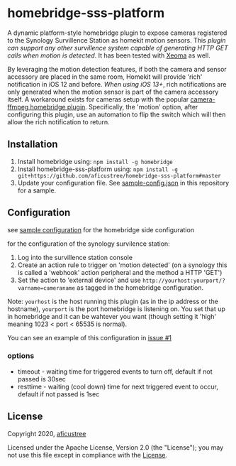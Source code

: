 # homebridge-sss-platform

A dynamic platform-style homebridge plugin to expose cameras registered to the Synology Survillence Station as homekit motion sensors. This *plugin can support any other survillence system capable of generating HTTP GET calls when motion is detected*. It has been tested with [Xeoma](https://felenasoft.com/xeoma/en/) as well.

By leveraging the motion detection features, if both the camera and sensor accessory are placed in the same room, Homekit will provide 'rich' notification in iOS 12 and before. *When using iOS 13+*, rich notifications are only generated when the motion sensor is part of the camera accessory itself. A workaround exists for cameras setup with the popular [camera-ffmpeg homebridge plugin](https://github.com/KhaosT/homebridge-camera-ffmpeg). Specifically, the 'motion' option, after configuring this plugin, use an automation to flip the switch which will then allow the rich notification to return.

## Installation

1. Install homebridge using: `npm install -g homebridge`
2. Install homebridge-sss-platform using: `npm install -g git+https://github.com/aficustree/homebridge-sss-platform#master`
3. Update your configuration file. See [sample-config.json](./sample-config.json) in this repository for a sample.

## Configuration

see [sample configuration](./sample-config.json) for the homebridge side configuration

for the configuration of the synology survilence station:

1. Log into the survillence station console
2. Create an action rule to trigger on 'motion detected' (on a synology this is called a 'webhook' action peripheral and the method a HTTP 'GET')
3. Set the action to 'external device' and use `http://yourhost:yourport/?varname=cameraname` as tagged in the homebridge configuration.

Note: `yourhost` is the host running this plugin (as in the ip address or the hostname), `yourport` is the port homebridge is listening on. You set that up in homebridge and it can be wahtever you want (though setting it 'high' meaning 1023 < port < 65535 is normal).

You can see an example of this configuration in [issue #1](https://github.com/aficustree/homebridge-sss-platform/issues/1)

### options

+ timeout - waiting time for triggered events to turn off, default if not passed is 30sec
+ resttime - waiting (cool down) time for next triggered event to occur, default if not passed is 1sec

## License

Copyright 2020, [aficustree](https://github.com/aficustree)

Licensed under the Apache License, Version 2.0 (the "License"); you may not use this file except in compliance with the [License](./LICENSE).
